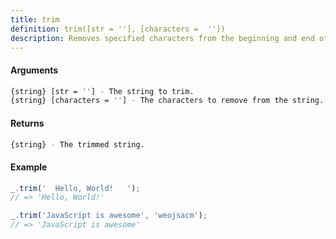 ```yaml
---
title: trim
definition: trim([str = ''], [characters =  ''])
description: Removes specified characters from the beginning and end of a string.
---
```



#### Arguments


```bash
{string} [str = ''] - The string to trim.
{string} [characters = ''] - The characters to remove from the string.
```


#### Returns


```bash
{string} - The trimmed string.
```


#### Example


```ts
_.trim('  Hello, World!   ');
// => 'Hello, World!'

_.trim('JavaScript is awesome', 'weojsacm');
// => 'JavaScript is awesome'
```